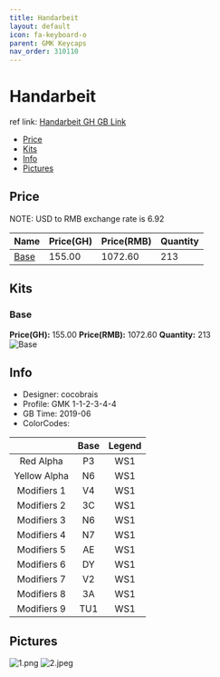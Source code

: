```yaml
---
title: Handarbeit
layout: default
icon: fa-keyboard-o
parent: GMK Keycaps
nav_order: 310110
---
```


# Handarbeit

ref link: [Handarbeit GH GB Link](https://geekhack.org/index.php?topic=101312.0)

* [Price](#price)
* [Kits](#kits)
* [Info](#info)
* [Pictures](#pictures)


## Price  
NOTE: USD to RMB exchange rate is 6.92

| Name          | Price(GH)    |  Price(RMB) | Quantity |
| ------------- | ------------ |  ---------- | -------- |
|[Base](#base)|155.00|1072.60|213|


## Kits
### Base
**Price(GH):** 155.00    **Price(RMB):** 1072.60    **Quantity:** 213  
<img src="{{ 'assets/images/gmk-keycaps/handarbeit/kits_pics/base.png' | relative_url }}" alt="Base" class="image featured">


## Info
* Designer: cocobrais
* Profile: GMK 1-1-2-3-4-4
* GB Time: 2019-06
* ColorCodes:  

||Base|Legend
| :-------------: | :-------------: | :------------:
|Red Alpha|P3|WS1
|Yellow Alpha|N6|WS1
|Modifiers 1|V4|WS1
|Modifiers 2|3C|WS1
|Modifiers 3|N6|WS1
|Modifiers 4|N7|WS1
|Modifiers 5|AE|WS1
|Modifiers 6|DY|WS1
|Modifiers 7|V2|WS1
|Modifiers 8|3A|WS1
|Modifiers 9|TU1|WS1


## Pictures
<img src="{{ 'assets/images/gmk-keycaps/handarbeit/rendering_pics/1.png' | relative_url }}" alt="1.png" class="image featured">
<img src="{{ 'assets/images/gmk-keycaps/handarbeit/rendering_pics/2.jpeg' | relative_url }}" alt="2.jpeg" class="image featured">
